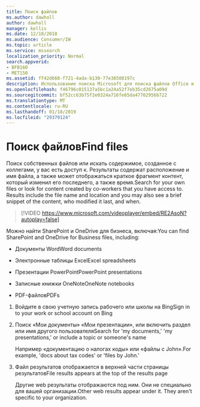 ```yaml
---
title: Поиск файлов
ms.author: dawholl
author: dawholl
manager: kellis
ms.date: 12/18/2018
ms.audience: Consumer/IW
ms.topic: article
ms.service: mssearch
localization_priority: Normal
search.appverid:
- BFB160
- MET150
ms.assetid: ff42d668-f721-4ada-b130-77e38508197c
description: Использование поиска Microsoft для поиска файлов Office и PDF-файлы и данные, вы увидите
ms.openlocfilehash: f46796c015137a5bc1a24a52f7eb35cd2675a09d
ms.sourcegitcommit: bf52cc63b75f2e0324a716fe65da47702956b722
ms.translationtype: MT
ms.contentlocale: ru-RU
ms.lasthandoff: 01/18/2019
ms.locfileid: "29379124"
---
```

# <a name="find-files"></a><span data-ttu-id="f1e8b-103">Поиск файлов</span><span class="sxs-lookup"><span data-stu-id="f1e8b-103">Find files</span></span>

<span data-ttu-id="f1e8b-p101">Поиск собственных файлов или искать содержимое, созданное с коллегами, у вас есть доступ к. Результаты содержат расположение и имя файла, а также может отображаться краткое фрагмент контент, который изменил его последнего, а также время.</span><span class="sxs-lookup"><span data-stu-id="f1e8b-p101">Search for your own files or look for content created by co-workers that you have access to. Results include the file name and location and you may also see a brief snippet of the content, who modified it last, and when.</span></span>
  
> [!VIDEO https://www.microsoft.com/videoplayer/embed/RE2AsoN?autoplay=false]
  
<span data-ttu-id="f1e8b-106">Можно найти SharePoint и OneDrive для бизнеса, включая:</span><span class="sxs-lookup"><span data-stu-id="f1e8b-106">You can find SharePoint and OneDrive for Business files, including:</span></span>
  
- <span data-ttu-id="f1e8b-107">Документы Word</span><span class="sxs-lookup"><span data-stu-id="f1e8b-107">Word documents</span></span>
    
- <span data-ttu-id="f1e8b-108">Электронные таблицы Excel</span><span class="sxs-lookup"><span data-stu-id="f1e8b-108">Excel spreadsheets</span></span>
    
- <span data-ttu-id="f1e8b-109">Презентации PowerPoint</span><span class="sxs-lookup"><span data-stu-id="f1e8b-109">PowerPoint presentations</span></span>
    
- <span data-ttu-id="f1e8b-110">Записные книжки OneNote</span><span class="sxs-lookup"><span data-stu-id="f1e8b-110">OneNote notebooks</span></span>
    
- <span data-ttu-id="f1e8b-111">PDF-файлов</span><span class="sxs-lookup"><span data-stu-id="f1e8b-111">PDFs</span></span>
    
1. <span data-ttu-id="f1e8b-112">Войдите в свою учетную запись рабочего или школы на Bing</span><span class="sxs-lookup"><span data-stu-id="f1e8b-112">Sign in to your work or school account on Bing</span></span>
    
2. <span data-ttu-id="f1e8b-113">Поиск «Мои документы» «Мои презентации», или включить раздел или имя другого пользователя</span><span class="sxs-lookup"><span data-stu-id="f1e8b-113">Search for 'my documents,' 'my presentations,' or include a topic or someone's name</span></span>
    
    <span data-ttu-id="f1e8b-114">Например «документацию о налогах коды» или «файлы с John».</span><span class="sxs-lookup"><span data-stu-id="f1e8b-114">For example, 'docs about tax codes' or 'files by John.'</span></span>
    
3. <span data-ttu-id="f1e8b-115">Файл результатов отображается в верхней части страницы результатов</span><span class="sxs-lookup"><span data-stu-id="f1e8b-115">File results appears at the top of the results page</span></span>
    
    <span data-ttu-id="f1e8b-p102">Другие web результаты отображаются под ним. Они не специально для вашей организации.</span><span class="sxs-lookup"><span data-stu-id="f1e8b-p102">Other web results appear under it. They aren't specific to your organization.</span></span>


